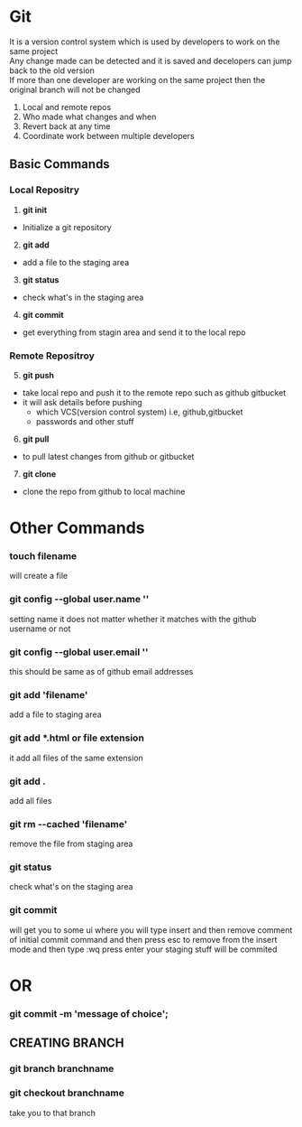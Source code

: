 # Git

It is a version control system which is used by developers to work on the same project  
Any change made can be detected and it is saved and decelopers can jump back to the old version  
If more than one developer are working on the same project then the original branch will not be changed

1. Local and remote repos
2. Who made what changes and when
3. Revert back at any time
4. Coordinate work between multiple developers

## Basic Commands

### Local Repositry

1. **git init**

- Initialize a git repository

2. **git add**

- add a file to the staging area

3. **git status**

- check what's in the staging area

4. **git commit**

- get everything from stagin area and send it to the local repo

### Remote Repositroy

5. **git push**

- take local repo and push it to the remote repo such as github gitbucket
- it will ask details before pushing
  - which VCS(version control system) i.e, github,gitbucket
  - passwords and other stuff

6. **git pull**

- to pull latest changes from github or gitbucket

7. **git clone**

- clone the repo from github to local machine

# Other Commands

### touch filename

will create a file

### git config --global user.name ''

setting name it does not matter whether it matches with the github username or not

### git config --global user.email ''

this should be same as of github email addresses

### git add 'filename'

add a file to staging area

### git add \*.html or file extension

it add all files of the same extension

### git add .

add all files

### git rm --cached 'filename'

remove the file from staging area

### git status

check what's on the staging area

### git commit

will get you to some ui where you will type insert and then remove comment of initial commit command and then press esc to remove from the insert mode and then type :wq press enter your staging stuff will be commited

# OR

### git commit -m 'message of choice';

## CREATING BRANCH

### git branch branchname

### git checkout branchname

take you to that branch
